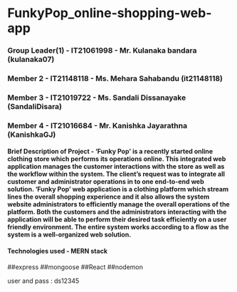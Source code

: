 # FunkyPop_online-shopping-web-app



### Group Leader(1) - IT21061998 - Mr. Kulanaka bandara (kulanaka07)
### Member 2 - IT21148118 - Ms. Mehara Sahabandu (it21148118)
### Member 3 - IT21019722 - Ms. Sandali Dissanayake (SandaliDisara)
### Member 4 - IT21016684 - Mr. Kanishka Jayarathna (KanishkaGJ)


#### Brief Description of Project - ‘Funky Pop’ is a recently started online clothing store which performs its operations online. This integrated web application manages the customer interactions with the store as well as the workflow within the system. The client’s request was to integrate all customer and administrator operations in to one end-to-end web solution. ‘Funky Pop’ web application is a clothing platform which stream lines the overall shopping experience and it also allows the system website administrators to efficiently manage the overall operations of the platform. Both the customers and the administrators interacting with the application will be able to perform their desired task efficiently on a user friendly environment. The entire system works according to a flow as the system is a well-organized web solution.


#### Technologies used - MERN stack

##express 
##mongoose
##React
##nodemon

user and pass : ds12345
